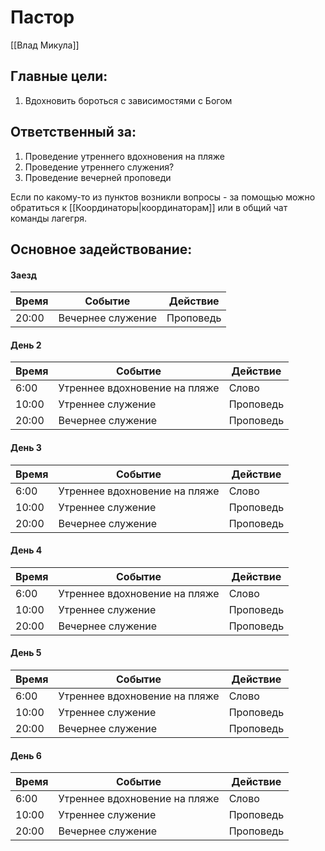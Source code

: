 # Пастор 
[[Влад Микула]]
## Главные цели:
1. Вдохновить бороться с зависимостями с Богом

## Ответственный за:
1. Проведение утреннего вдохновения на пляже
2. Проведение утреннего служения?
3. Проведение вечерней проповеди

Если по какому-то из пунктов возникли вопросы - за помощью можно обратиться к [[Координаторы|координаторам]] или в общий чат команды лагегря.


## Основное задействование:
#### Заезд
| Время | Событие           | Действие  |
| ----- | ----------------- | --------- |
| 20:00 | Вечернее служение | Проповедь | 


#### День 2
| Время | Событие                       | Действие  |
| ----- | ----------------------------- | --------- |
| 6:00  | Утреннее вдохновение на пляже | Слово     |
| 10:00 | Утреннее служение             | Проповедь |
| 20:00 | Вечернее служение             | Проповедь |


#### День 3
| Время | Событие                       | Действие  |
| ----- | ----------------------------- | --------- |
| 6:00  | Утреннее вдохновение на пляже | Слово     |
| 10:00 | Утреннее служение             | Проповедь |
| 20:00 | Вечернее служение             | Проповедь |


#### День 4
| Время | Событие                       | Действие  |
| ----- | ----------------------------- | --------- |
| 6:00  | Утреннее вдохновение на пляже | Слово     |
| 10:00 | Утреннее служение             | Проповедь |
| 20:00 | Вечернее служение             | Проповедь |


#### День 5
| Время | Событие                       | Действие  |
| ----- | ----------------------------- | --------- |
| 6:00  | Утреннее вдохновение на пляже | Слово     |
| 10:00 | Утреннее служение             | Проповедь |
| 20:00 | Вечернее служение             | Проповедь |


#### День 6
| Время | Событие                       | Действие  |
| ----- | ----------------------------- | --------- |
| 6:00  | Утреннее вдохновение на пляже | Слово     |
| 10:00 | Утреннее служение             | Проповедь |
| 20:00 | Вечернее служение             | Проповедь |